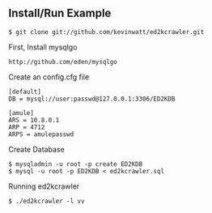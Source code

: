 
Install/Run Example
-------------------

    $ git clone git://github.com/kevinwatt/ed2kcrawler.git

First, Install mysqlgo

    http://github.com/eden/mysqlgo

Create an config.cfg file

    [default]
    DB = mysql://user:passwd@127.0.0.1:3306/ED2KDB

    [amule]
    ARS = 10.8.0.1
    ARP = 4712
    ARPS = amulepasswd


Create Database

    $ mysqladmin -u root -p create ED2KDB
    $ mysql -u root -p ED2KDB < ed2kcrawler.sql

Running ed2kcrawler
    
    $ ./ed2kcrawler -l vv

